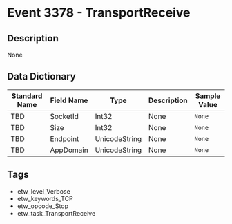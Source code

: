 # Event 3378 - TransportReceive

## Description
None

## Data Dictionary
|Standard Name|Field Name|Type|Description|Sample Value|
|---|---|---|---|---|
|TBD|SocketId|Int32|None|`None`|
|TBD|Size|Int32|None|`None`|
|TBD|Endpoint|UnicodeString|None|`None`|
|TBD|AppDomain|UnicodeString|None|`None`|

## Tags
* etw_level_Verbose
* etw_keywords_TCP
* etw_opcode_Stop
* etw_task_TransportReceive